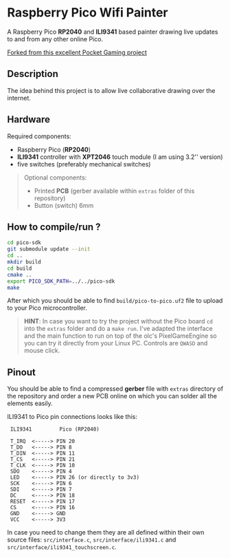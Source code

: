 # Raspberry Pico Wifi Painter

A Raspberry Pico __RP2040__ and __ILI9341__ based painter drawing live updates to and from any other online Pico.

[Forked from this excellent Pocket Gaming project](https://github.com/GrgoMariani/Raspberry-Pico-Pocket-Gamer)

## Description

The idea behind this project is to allow live collaborative drawing over the internet.

## Hardware
Required components:
* Raspberry Pico (__RP2040__)
* __ILI9341__ controller with __XPT2046__ touch module (I am using 3.2'' version)
* five switches (preferably mechanical switches)

> Optional components:
> * Printed __PCB__ (gerber available within `extras` folder of this repository)
> * Button (switch) 6mm

## How to compile/run ?

```bash
cd pico-sdk
git submodule update --init
cd ..
mkdir build
cd build
cmake ..
export PICO_SDK_PATH=../../pico-sdk
make
```

After which you should be able to find `build/pico-to-pico.uf2` file to upload to your Pico microcontroller.

> __HINT__: In case you want to try the project without the Pico board `cd` into the `extras` folder and do a `make run`. I've adapted the interface and the main function to run on top of the olc's PixelGameEngine so you can try it directly from your Linux PC. Controls are `QWASD` and mouse click.

## Pinout
You should be able to find a compressed __gerber__ file with `extras` directory of the repository and order a new PCB online on which you can solder all the elements easily.

ILI9341 to Pico pin connections looks like this:

```
 ILI9341         Pico (RP2040)

 T_IRQ  <-----> PIN 20
 T_DO   <-----> PIN 8
 T_DIN  <-----> PIN 11
 T_CS   <-----> PIN 21
 T_CLK  <-----> PIN 10
 SDO    <-----> PIN 4
 LED    <-----> PIN 26 (or directly to 3v3)
 SCK    <-----> PIN 6
 SDI    <-----> PIN 7
 DC     <-----> PIN 18
 RESET  <-----> PIN 17
 CS     <-----> PIN 16
 GND    <-----> GND
 VCC    <-----> 3V3

```

In case you need to change them they are all defined within their own source files: `src/interface.c`, `src/interface/ili9341.c` and `src/interface/ili9341_touchscreen.c`.
